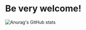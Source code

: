 # Be very welcome! 

![Anurag's GitHub stats](https://github-readme-stats.vercel.app/api?username=anuraghazra&hide=contribs,prs)